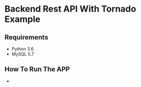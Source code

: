 # Backend Rest API With Tornado Example

## Requirements
- Python 3.6
- MySQL 5.7

## How To Run The APP
-
